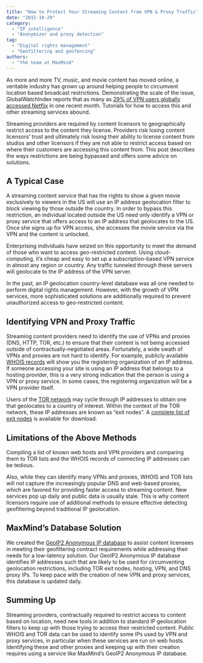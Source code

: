 ```yaml
---
title: "How to Protect Your Streaming Content from VPN & Proxy Traffic"
date: "2015-10-29"
category:
  - "IP intelligence"
  - "Anonymizer and proxy detection"
tag:
  - "Digital rights management"
  - "Geofiltering and geofencing"
authors:
  - "the team at MaxMind"
---
```


As more and more TV, music, and movie content has moved online, a veritable
industry has grown up around helping people to circumvent location based
broadcast restrictions. Demonstrating the scale of the issue, GlobalWatchIndex
reports that as many as
[29% of VPN users globally accessed Netflix](https://www.globalwebindex.net/blog/29-of-vpn-users-accessing-netflix)
in one recent month. Tutorials for how to access this and other streaming
services abound.

Streaming providers are required by content licensors to geographically restrict
access to the content they license. Providers risk losing content licensors’
trust and ultimately risk losing their ability to license content from studios
and other licensors if they are not able to restrict access based on where their
customers are accessing this content from. This post describes the ways
restrictions are being bypassed and offers some advice on solutions.

## A Typical Case

A streaming content service that has the rights to show a given movie
exclusively to viewers in the US will use an IP address geolocation filter to
block viewing by those outside the country. In order to bypass this restriction,
an individual located outside the US need only identify a VPN or proxy service
that offers access to an IP address that geolocates to the US. Once she signs up
for VPN access, she accesses the movie service via the VPN and the content is
unlocked.

Enterprising individuals have seized on this opportunity to meet the demand of
those who want to access geo-restricted content. Using cloud-computing, it’s
cheap and easy to set up a subscription-based VPN service in almost any region
or country. Any traffic tunneled through these servers will geolocate to the IP
address of the VPN server.

In the past, an IP geolocation country-level database was all one needed to
perform digital rights management. However, with the growth of VPN services,
more sophisticated solutions are additionally required to prevent unauthorized
access to geo-restricted content.

## Identifying VPN and Proxy Traffic

Streaming content providers need to identify the use of VPNs and proxies (DNS,
HTTP, TOR, etc.) to ensure that their content is not being accessed outside of
contractually-negotiated areas. Fortunately, a wide swath of VPNs and proxies
are not hard to identify. For example, publicly available
[WHOIS records](https://whois.arin.net/ui/) will show you the registering
organization of an IP address. If someone accessing your site is using an IP
address that belongs to a hosting provider, this is a very strong indication
that the person is using a VPN or proxy service. In some cases, the registering
organization will be a VPN provider itself.

Users of the [TOR network](https://www.torproject.org/) may cycle through IP
addresses to obtain one that geolocates to a country of interest. Within the
context of the TOR network, these IP addresses are known as “exit nodes”. A
[complete list of exit nodes](https://check.torproject.org/exit-addresses) is
available for download.

## Limitations of the Above Methods

Compiling a list of known web hosts and VPN providers and comparing them to TOR
lists and the WHOIS records of connecting IP addresses can be tedious.

Also, while they can identify many VPNs and proxies, WHOIS and TOR lists will
not capture the increasingly popular DNS and web-based proxies, which are
favored for providing faster access to streaming content. New services pop up
daily and public data is usually stale. This is why content licensors require
use of additional methods to ensure effective detecting geofiltering beyond
traditional IP geolocation.

## MaxMind’s Database Solution

We created the
[GeoIP2 Anonymous IP database](https://www.maxmind.com/en/geoip2-anonymous-ip-database)
to assist content licensees in meeting their geofiltering contract requirements
while addressing their needs for a low-latency solution. Our GeoIP2 Anonymous IP
database identifies IP addresses such that are likely to be used for
circumventing geolocation restrictions, including TOR exit nodes, hosting, VPN,
and DNS proxy IPs. To keep pace with the creation of new VPN and proxy services,
this database is updated daily.

## Summing Up

Streaming providers, contractually required to restrict access to content based
on location, need new tools in addition to standard IP geolocation filters to
keep up with those trying to access their restricted content. Public WHOIS and
TOR data can be used to identify some IPs used by VPN and proxy services, in
particular when these services are run on web hosts. Identifying these and other
proxies and keeping up with their creation requires using a service like
MaxMind’s GeoIP2 Anonymous IP database.
